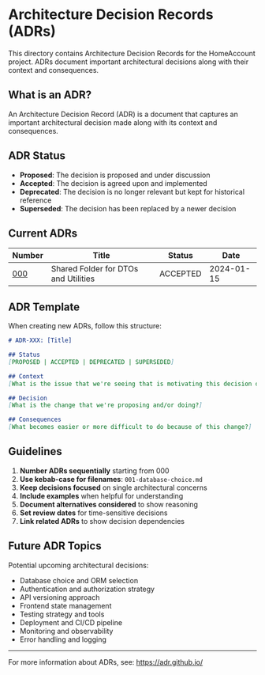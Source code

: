 # Architecture Decision Records (ADRs)

This directory contains Architecture Decision Records for the HomeAccount project. ADRs document important architectural decisions along with their context and consequences.

## What is an ADR?

An Architecture Decision Record (ADR) is a document that captures an important architectural decision made along with its context and consequences.

## ADR Status

- **Proposed**: The decision is proposed and under discussion
- **Accepted**: The decision is agreed upon and implemented
- **Deprecated**: The decision is no longer relevant but kept for historical reference
- **Superseded**: The decision has been replaced by a newer decision

## Current ADRs

| Number | Title | Status | Date |
|--------|-------|--------|------|
| [000](./000-shared-folder-for-types-and-utilities.md) | Shared Folder for DTOs and Utilities | ACCEPTED | 2024-01-15 |

## ADR Template

When creating new ADRs, follow this structure:

```markdown
# ADR-XXX: [Title]

## Status
[PROPOSED | ACCEPTED | DEPRECATED | SUPERSEDED]

## Context
[What is the issue that we're seeing that is motivating this decision or change?]

## Decision
[What is the change that we're proposing and/or doing?]

## Consequences
[What becomes easier or more difficult to do because of this change?]
```

## Guidelines

1. **Number ADRs sequentially** starting from 000
2. **Use kebab-case for filenames**: `001-database-choice.md`
3. **Keep decisions focused** on single architectural concerns
4. **Include examples** when helpful for understanding
5. **Document alternatives considered** to show reasoning
6. **Set review dates** for time-sensitive decisions
7. **Link related ADRs** to show decision dependencies

## Future ADR Topics

Potential upcoming architectural decisions:

- Database choice and ORM selection
- Authentication and authorization strategy  
- API versioning approach
- Frontend state management
- Testing strategy and tools
- Deployment and CI/CD pipeline
- Monitoring and observability
- Error handling and logging

---

For more information about ADRs, see: https://adr.github.io/ 